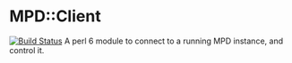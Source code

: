 # MPD::Client
[![Build Status](https://travis-ci.org/scriptkitties/p6-MPD-Client.svg?branch=master)](https://travis-ci.org/scriptkitties/p6-MPD-Client)
A perl 6 module to connect to a running MPD instance, and control it.
